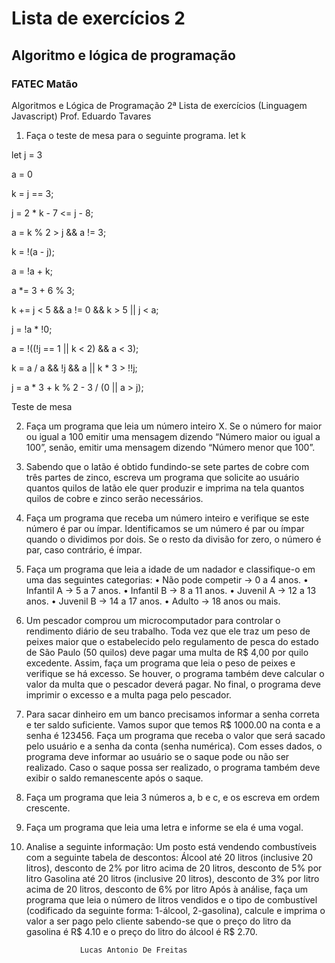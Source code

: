 # Lista de exercícios 2

## Algoritmo e lógica de programação

### FATEC Matão

Algoritmos e Lógica de Programação
2ª Lista de exercícios (Linguagem Javascript)
Prof. Eduardo Tavares
1. Faça o teste de mesa para o seguinte programa.
let k

let j = 3

a = 0

k = j == 3;

j = 2 * k - 7 <= j - 8;

a = k % 2 > j && a != 3;

k = !(a - j);

a = !a + k;

a *= 3 + 6 % 3;

k += j < 5 && a != 0 && k > 5 || j < a;

j = !a * !0;

a = !((!j == 1 || k < 2) && a < 3);

k = a / a && !j && a || k * 3 > !!j;

j = a * 3 + k % 2 - 3 / (0 || a > j);

Teste de mesa

2. Faça um programa que leia um número inteiro X. Se o número for maior ou igual a 100 emitir
uma mensagem dizendo “Número maior ou igual a 100”, senão, emitir uma mensagem dizendo
“Número menor que 100”.

3. Sabendo que o latão é obtido fundindo-se sete partes de cobre com três partes de zinco, escreva
um programa que solicite ao usuário quantos quilos de latão ele quer produzir e imprima na
tela quantos quilos de cobre e zinco serão necessários.

4. Faça um programa que receba um número inteiro e verifique se este número é par ou ímpar.
Identificamos se um número é par ou ímpar quando o dividimos por dois. Se o resto da divisão
for zero, o número é par, caso contrário, é ímpar.

5. Faça um programa que leia a idade de um nadador e classifique-o em uma das seguintes
categorias:
• Não pode competir → 0 a 4 anos.
• Infantil A → 5 a 7 anos.
• Infantil B → 8 a 11 anos.
• Juvenil A → 12 a 13 anos.
• Juvenil B → 14 a 17 anos.
• Adulto → 18 anos ou mais.

6. Um pescador comprou um microcomputador para controlar o rendimento diário de seu
trabalho. Toda vez que ele traz um peso de peixes maior que o estabelecido pelo regulamento
de pesca do estado de São Paulo (50 quilos) deve pagar uma multa de R$ 4,00 por quilo
excedente. Assim, faça um programa que leia o peso de peixes e verifique se há excesso. Se
houver, o programa também deve calcular o valor da multa que o pescador deverá pagar. No
final, o programa deve imprimir o excesso e a multa paga pelo pescador.

7. Para sacar dinheiro em um banco precisamos informar a senha correta e ter saldo suficiente.
Vamos supor que temos R$ 1000.00 na conta e a senha é 123456. Faça um programa que receba
o valor que será sacado pelo usuário e a senha da conta (senha numérica). Com esses dados, o
programa deve informar ao usuário se o saque pode ou não ser realizado. Caso o saque possa
ser realizado, o programa também deve exibir o saldo remanescente após o saque.

8. Faça um programa que leia 3 números a, b e c, e os escreva em ordem crescente.
   
9.  Faça um programa que leia uma letra e informe se ela é uma vogal.
    
10. Analise a seguinte informação:
Um posto está vendendo combustíveis com a seguinte tabela de descontos:
Álcool
até 20 litros (inclusive 20 litros), desconto de 2% por litro
acima de 20 litros, desconto de 5% por litro
Gasolina
até 20 litros (inclusive 20 litros), desconto de 3% por litro
acima de 20 litros, desconto de 6% por litro
Após à análise, faça um programa que leia o número de litros vendidos e o tipo de combustível
(codificado da seguinte forma: 1-álcool, 2-gasolina), calcule e imprima o valor a ser pago pelo
cliente sabendo-se que o preço do litro da gasolina é R$ 4.10 e o preço do litro do álcool é R$
2.70. 


                    Lucas Antonio De Freitas
